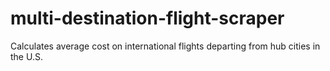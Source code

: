 # multi-destination-flight-scraper
Calculates average cost on international flights departing from hub cities in the U.S.
